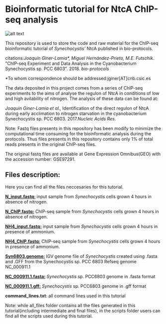 # Bioinformatic tutorial for NtcA ChIP-seq analysis 
![alt text](https://github.com/ginerorama/NtcA_bio-protocols_tutorial/blob/master/header-logo.png "Logo Title Text 1")

This repository is used to store the code and raw material for the ChIP-seq bioinformatic tutorial of _Synechocystis'_ NtcA published in bio-protocols.

citations:_Joaquín Giner-Lamia*, Miguel Hernández-Prieto, M.E. Futschik_. "ChIP-seq Experiment and Data Analysis in the Cyanobacterium Synechocystis sp. PCC 6803". 2018. _bio-protocols_

*To whom correspondence should be addressed:jginer[AT]cnb.csic.es


The data deposited in this project comes from a series of ChIP-seq experiments to the aims of analyse the regulon of NtcA in conditions of low and high avilability of nitrogen. The analysis of these data can be found at:

_Joaquin Giner-Lamia et al.,_ Identification of the direct regulon of NtcA during early acclimation to nitrogen starvation in the cyanobacterium Synechocystis sp. PCC 6803. 2017._Nucleic Acids Res_.


Note: Fastq files presents in this repository has been modify to minimize the computational time consuming for the bioinformatic analysis during the protocols. Thus files presents in this repository contains only 1% of total reads presents in the original ChIP-seq files.

The original fastq files are available at Gene Expression Omnibus(GEO) with the accession number: GSE97291.


## **Files description:**

Here you can find all the files neccesaries for this tutorial.

[**N_input.fastq:**](https://github.com/ginerorama/NtcA_bio-protocols_tutorial/blob/master/N_input.fastq.zip) input sample from _Synechocystis_ cells grown 4 hours in absence of nitrogen.

[**N_ChIP.fastq:**](https://github.com/ginerorama/NtcA_bio-protocols_tutorial/blob/master/N_ChIP.fastq.zip) ChIP-seq sample from _Synechocystis_ cells grown 4 hours in absence of nitrogen.

[**NH4_input.fastq:**](https://github.com/ginerorama/NtcA_bio-protocols_tutorial/blob/master/NH4_input.fastq.zip) input sample from _Synechocystis_ cells grown 4 hours in presence of ammonium.

[**NH4_ChIP.fastq:**](https://github.com/ginerorama/NtcA_bio-protocols_tutorial/blob/master/NH4_ChIP.fastq.zip) ChIP-seq sample from _Synechocystis_ cells grown 4 hours in presence of ammonium.

[**Syn6803.genome:**](https://github.com/ginerorama/NtcA_bio-protocols_tutorial/blob/master/syn6803.genome) IGV genome file of _Synechocystis_ created using .fasta and .GFF from the          Synechocystis sp. PCC 6803 Refseq                 genome NC_000911.1

[**NC_000911.1.fasta:**](https://github.com/ginerorama/NtcA_bio-protocols_tutorial/blob/master/NC_000911.1.fasta) _Synechocystis_ sp. PCC6803 genome in .fasta format                

[**NC_000911.1.gff:**](https://github.com/ginerorama/NtcA_bio-protocols_tutorial/blob/master/NC_000911.1.gff) _Synechocystis_ sp. PCC6803 genome in .gff format  

**command_lines.txt**: all command lines used in this tutorial

Note: while all_files folder contains all the files generated in this tutorial(including intermediate and final files), in the scripts folder users can find all the scripts used during this tutorial.




